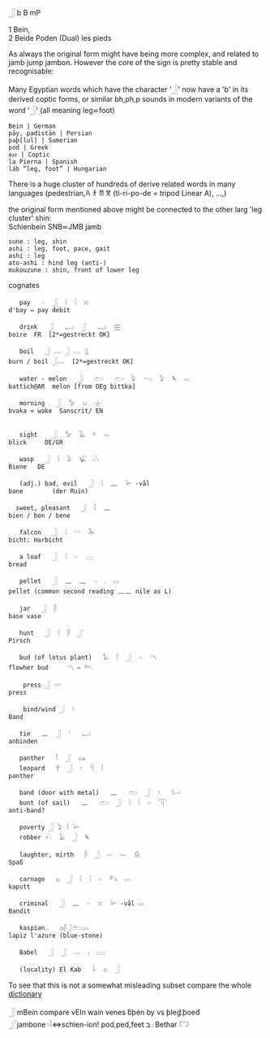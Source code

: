 𓃀 b B mP  

1 Bein,  
2 Beide Poden (Dual) les pieds  

As always the original form might have being more complex, and related to jamb jump jambon. However the core of the sign is pretty stable and recognisable:  

Many Egyptian words which have the character '𓃀' now have a 'b' in its derived coptic forms, or similar bh,ph,p sounds in modern variants of the word '𓃀' (all meaning leg⋍foot)  

    Bein | German  
    pāy, padistān | Persian  
    paþ[lul] | Sumerian  
    pod | Greek  
    ⲫⲁⲧ | Coptic  
    la Pierna | Spanish  
    láb “leg, foot” | Hungarian  

There is a huge cluster of hundreds of derive related words in many languages (pedestrian,𐀴 𐀪 𐀷 𐀆 (ti-ri-po-de = tripod Linear A), …,)  

the original form mentioned above might be connected to the other larg 'leg cluster' shin:  
Schienbein SNB⋍JMB jamb  
```  
sune : leg, shin  
ashi : leg, foot, pace, gait  
ashi : leg  
ato-ashi : hind leg (anti-)  
mukouzune : shin, front of lower leg  
```  

cognates  
```  
   pay   𓏏  𓃀  𓇋  𓇋  𓏴  
d'bay ⇔ pay debit  

   drink   𓃀   𓂝  𓃀   𓂝  𓈗  
boire  FR  [2*=gestreckt OK]  

   boil   𓃀 𓂋 𓃀 𓂋 𓊮  
burn / boil 𓃀𓂋  [2*=gestreckt OK]  

   water - melon   𓃀   𓂧   𓂧  𓅱  𓂸  𓅱  𓆰  𓏥  
battich@AR  melon [from OEg bittka]  

   morning   𓃀  𓅡  𓂓  𓇼  
bvaka ⋍ wake  Sanscrit/ EN  


   sight    𓃀  𓅡  𓄿  𓎼  𓁹  
blick     DE/GR  

   wasp   𓃀  𓇋  𓅱  𓆤  𓏨  
Biene   DE  

   (adj.) bad, evil   𓃀  𓇋  𓈖  𓅪 -vål  
bane        (der Ruin)  

  sweet, pleasant   𓃀  𓇜  𓈖  
bien / bon / bene  

   falcon   𓃀  𓇋  𓎡  𓅅  
bicht: Harbicht  

   a loaf   𓃀  𓇋  𓏏  𓈀  
bread  

   pellet   𓃀  𓈖  𓈖  𓏏  𓈒  𓏥  
pellet (common second reading 𓈖𓈖 nile as L)  

   jar   𓃀  𓋴  
base vase  

   hunt   𓃀  𓎛  𓋴  𓂾  
Pirsch  

   bud (of lotus plant)   𓅘  𓎛  𓃀  𓏏  𓆹  
flowher bud 	𓆹 ⇨ 𓆸  

    press 𓃀 𓄲  
press  

    bind/wind 𓃀  𓏲  
Band  

   tie   𓈖  𓃀  𓍢   𓂝  
anbinden  

   panther   𓍋  𓃀  𓃮  
   leopard   𓋁  𓃀  𓏲  𓄛  𓏪  
panther  

   band (door with metal)   𓈖   𓂧  𓃀  𓏲   𓂡  
   bunt (of sail)   𓈖   𓂧  𓃀  𓇋  𓇋  𓏏  𓋳  
anti-band?  

   poverty 𓃀 𓅱 𓎛 𓅪  
   robber 𓍯  𓄿  𓃀  𓆰  

   laughter, mirth   𓋴  𓃀  𓍿  𓄑  𓀁  
Spaß  

   carnage   𓐍  𓃀  𓇋  𓇋  𓏏  𓀐  𓏥  
kaputt  

   criminal   𓃀  𓈖  𓏏  𓏴  𓅪 -vål 𓏥  
Bandit  

   kaspian𓈒𓂂   𓐍𓋴𓃀𓂧𓈒𓏥  
lapiz l'azure (blue-stone)  

   Babel   𓃀  𓃀  𓂋  𓏤  𓈉  

   (locality) El Kab   𓇑  𓊖  𓃀  
```  

To see that this is not a somewhat misleading subset compare the whole [dictionary](https://github.com/pannous/hieros/blob/master/dictionaries/my_egyptian_dictionary.txt)  


𓃀 mBein compare vEIn wain venes ƃþėn by  vs ƥleɠ.ƥoeđ 𓂾jambone𓄹𓄻⇔schien-ion! pod,ped,feet  ב𓊪 Bethar 𓉐  
